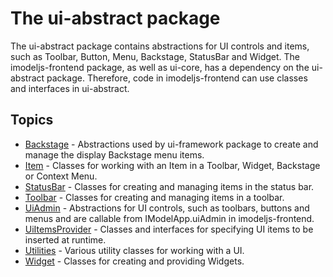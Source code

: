 # The ui-abstract package

The ui-abstract package contains abstractions for UI controls and items, such as Toolbar, Button, Menu, Backstage, StatusBar and Widget.
The imodeljs-frontend package, as well as ui-core, has a dependency on the ui-abstract package.
Therefore, code in imodeljs-frontend can use classes and interfaces in ui-abstract.

## Topics

* [Backstage](./Backstage.md) - Abstractions used by ui-framework package to create and manage the display Backstage menu items.
* [Item](./Item.md) - Classes for working with an Item in a Toolbar, Widget, Backstage or Context Menu.
* [StatusBar](./StatusBar.md) - Classes for creating and managing items in the status bar.
* [Toolbar](./Toolbar.md) - Classes for creating and managing items in a toolbar.
* [UiAdmin](./UiAdmin.md) - Abstractions for UI controls, such as toolbars, buttons and menus and are callable from IModelApp.uiAdmin in imodeljs-frontend.
* [UiItemsProvider](./UiItemsProvider.md) - Classes and interfaces for specifying UI items to be inserted at runtime.
* [Utilities](./Utilities.md) - Various utility classes for working with a UI.
* [Widget](./Widget.md) - Classes for creating and providing Widgets.
